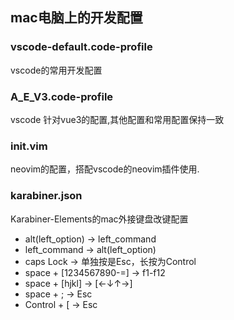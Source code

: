 ## mac电脑上的开发配置
###  vscode-default.code-profile 
 vscode的常用开发配置
### A_E_V3.code-profile  
 vscode 针对vue3的配置,其他配置和常用配置保持一致
###  init.vim
 neovim的配置，搭配vscode的neovim插件使用.
###  karabiner.json 
 Karabiner-Elements的mac外接键盘改键配置

 - alt(left_option) ->  left_command 
 - left_command -> alt(left_option) 
 - caps Lock -> 单独按是Esc，长按为Control
 - space + [1234567890-=] -> f1-f12
 - space + [hjkl] -> [←↓↑→]
 - space + ; -> Esc
 - Control + [ -> Esc
